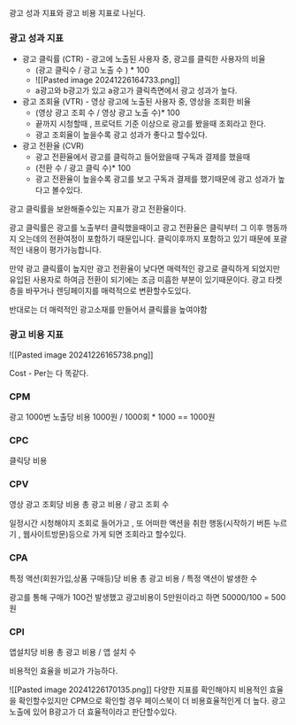 광고 성과 지표와 광고 비용 지표로 나뉜다.

### 광고 성과 지표
 - 광고 클릭률 (CTR) - 광고에 노출된 사용자 중, 광고를 클릭한 사용자의 비율
	 - (광고 클릭수 / 광고 노출 수 ) * 100
	 - ![[Pasted image 20241226164733.png]]
	 - a광고와 b광고가 있고 a광고가 클릭측면에서 광고 성과가 높다.
- 광고 조회율 (VTR) - 영상 광고에 노출된 사용자 중, 영상을 조회한 비율
	- (영상 광고 조회 수 / 영상 광고 노출 수)* 100
	- 끝까지 시청할때 , 프로덕트 기준 이상으로 광고를 봤을때 조회라고 한다.
	- 광고 조회율이 높을수록 광고 성과가 좋다고 할수있다.
- 광고 전환율 (CVR)
	- 광고 전환율에서 광고를 클릭하고 들어왔을때 구독과 결제를 했을때
	- (전환 수 / 광고 클릭 수)* 100
	- 광고 전환율이 높을수록 광고를 보고 구독과 결제를 했기때문에 광고 성과가 높다고 볼수있다.

광고 클릭률을 보완해줄수있는 지표가 광고 전환율이다.

광고 클릭률은 광고를 노출부터 클릭했을때이고 광고 전환율은 클릭부터 그 이후 행동까지 오는데의 전환여정이 포함하기 때문입니다.
클릭이후까지 포함하고 있기 때문에 포괄적인 내용이 평가가능합니다.

만약 광고 클릭률이 높지만 광고 전환율이 낮다면 매력적인 광고로 클릭하게 되었지만 
유입된 사용자로 하여금 전환이 되기에는 조금 미흡한 부분이 있기때문이다.
광고 타켓층을 바꾸거나 렌딩페이지를 매력적으로 변환할수도있다.

반대로는 더 매력적인 광고소재를 만들어서 클릭률을 높여야함


### 광고 비용 지표
![[Pasted image 20241226165738.png]]


Cost - Per는 다 똑같다.
### CPM
광고 1000번 노출당 비용
1000원 / 1000회 * 1000 == 1000원
### CPC
클릭당 비용
### CPV
영상 광고 조회당 비용
총 광고 비용 / 광고 조회 수

일정시간 시청해야지 조회로 들어가고 , 또 어떠한 액션을 취한 행동(시작하기 버튼 누르기 , 웹사이트방문)등으로 가게 되면 조회라고 할수있다.


### CPA
특정 액션(회원가입,상품 구매등)당 비용 
총 광고 비용 / 특정 액션이 발생한 수


광고를 통해 구매가 100건 발생했고 광고비용이 5만원이라고 하면 50000/100 = 500원

### CPI 
앱설치당 비용
총 광고 비용 / 앱 설치 수


비용적인 효율을 비교가 가능하다.

![[Pasted image 20241226170135.png]]
다양한 지표를 확인해야지 비용적인 효율을 확인할수있지만
CPM으로 확인할 경우
페이스북이 더 비용효율적인게 더 높다.
광고 노출에 있어 B광고가 더 효율적이라고 판단할수있다.